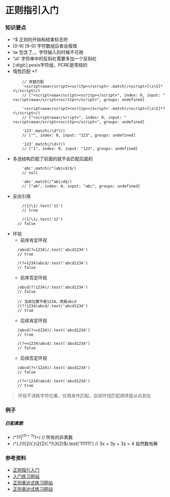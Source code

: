 # 正则指引入门

### 知识要点

* ^$ 正则的开始和结束标志符
* [0-9] [9-0] 字符数组后者会报错
* \w 包含了_，字符输入的时候不可用
* '\\d' 字符串中的反斜杠需要多加一个反斜杠
* [:digit:] posix字符组，PCRE是常规的
* 惰性匹配 *?
    ```ecmascript 6
        // 贪婪匹配
        '<script>aaa</script><scritp></script>'.match(/<script>[\s\S]*<\/script>/)
        // ["<script>aaa</script><scritp></script>", index: 0, input: "<script>aaa</script><scritp></script>", groups: undefined]

        '<script>aaa</script><scritp></script>'.match(/<script>[\s\S]*?<\/script>/)
        // ["<script>aaa</script>", index: 0, input: "<script>aaa</script><scritp></script>", groups: undefined]

        '123'.match(/\d*?/)
        // ["", index: 0, input: "123", groups: undefined]

        '123'.match(/\d+?/)
        // ["1", index: 0, input: "123", groups: undefined]
    ``` 
* 多选结构匹配了前面的就不会匹配后面的
    ```ecmascript 6
        'abc'.match(/^(ab|cd)$/)
        // null

        'abc'.match(/^ab|cd$/)
        // ["ab", index: 0, input: "abc", groups: undefined]
    ```
* 反向引用
    ```ecmascript 6
        /(1)\1/.test('11')
        // true
      
        /(1)\1/.test('12')
      // false
    ```
* 环视
    * 前序肯定环视
    ```ecmascript 6
      /abcd(?=1234)/.test('abcd1234')
      // true

      /(?=1234)abcd/.test('abcd1234')
      // false
    ```
    * 前序否定环视
    ```ecmascript 6
      /abcd(?!1234)/.test('abcd1234')
      // false

      // 当前位置不是1234，而是abcd
      /(?!1234)abcd/.test('abcd1234')
      // true
    ```
    * 后续肯定环视
    ```ecmascript 6
      /abcd(?<=1234)/.test('abcd1234')
      // true

      /(?<=1234)abcd/.test('abcd1234')
      // false
    ```
    * 后续否定环视
    ```ecmascript 6
      /abcd(?<!1234)/.test('abcd1234')
      // false
      
      /(?<!1234)abcd/.test('abcd1234')
      // true
    ```
> 环视不消耗字符位置，仅用来作匹配。后续环视匹配顺序是从右到左


### 例子

##### 匹配素数

* /^1?$|^(11+?)1+$/ // 所有的非素数
* /^(.*)\1{2}(.*)\2{2}(.*)\3{2}$/.test('111111') // 3x + 3y + 3z = 4 自然数有解

### 参考资料

* [正则指引入门](https://blog.csdn.net/qq_35883464/article/details/83374052)
* [入门练习网站](https://regexone.com/lesson/introduction_abcs)
* [正则表达式练习网站](https://regexcrossword.com/playerpuzzles)
* [正则表达式练习网站](https://alf.nu/RegexGolf#accesstoken=SFhd/4OqJVxP8l1ijjC+)